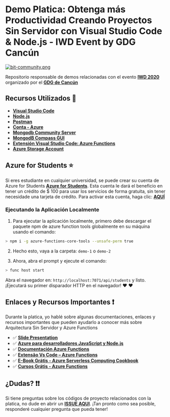 # Demo Platica: Obtenga más Productividad Creando Proyectos Sin Servidor con Visual Studio Code & Node.js - IWD Event by GDG Cancún

[![bit-community.png](https://i.postimg.cc/4yVhWzYt/bit-community.png)](https://postimg.cc/BPZ66PcQ)

Repositorio responsable de demos relacionadas con el evento **[IWD 2020](https://www.womentechmakers.com/iwd20)** organizado por el **[GDG de Cancún](http://gdgcancun.com/#/home)**

## Recursos Utilizados 🚀

* **[Visual Studio Code](https://code.visualstudio.com/?WT.mc_id=iwdevent-github-gllemos)**
* **[Node.js](https://nodejs.org/en/)**
* **[Postman](https://www.getpostman.com/)**
* **[Conta - Azure](https://azure.microsoft.com/es-es/?WT.mc_id=iwdevent-github-gllemos)**
* **[Mongodb Community Server](https://www.mongodb.com/download-center/community)**
* **[MongodB Compass GUI](https://www.mongodb.com/download-center/compass)**
* **[Extensión Visual Studio Code: Azure Functions](https://marketplace.visualstudio.com/items?itemName=ms-azuretools.vscode-azurefunctions&WT.mc_id=iwdevent-github-gllemos)**
* **[Azure Storage Account](https://azure.microsoft.com/pt-br/services/storage/?WT.mc_id=iwdevent-github-gllemos)**

## Azure for Students ⭐️

Si eres estudiante en cualquier universidad, se puede crear su cuenta de Azure for Students **[Azure for Students](https://azure.microsoft.com/es-es/free/students/?WT.mc_id=iwdevent-github-gllemos)**. Esta cuenta le dará el beneficio en tener un crédito de $ 100 para usar los servicios de forma gratuita, sin tener necesidade una tarjeta de crédito. Para activar esta cuenta, haga clic: **[AQUÍ](https://azure.microsoft.com/es-es/free/students/?WT.mc_id=iwdevent-github-gllemos)**

### Ejecutando la Aplicación Localmente

1) Para ejecutar la aplicación localmente, primero debe descargar el paquete npm de azure function tools globalmente en su máquina usando el comando:

```bash
> npm i -g azure-functions-core-tools --unsafe-perm true
```

2) Hecho esto, vaya a la carpeta: `demo-1` o `demo-2`

3) Ahora, abra el prompt y ejecute el comando:

```bash
> func host start
```

Abra el navegador en: `http://localhost:7071/api/students` y listo. ¡Ejecutará su primer disparador HTTP en el navegador! ❤️ ❤️

## Enlaces y Recursos Importantes ❗️

Durante la platica, yo hablé sobre algunas documentaciones, enlaces y recursos importantes que pueden ayudarlo a conocer más sobre Arquitectura Sin Servidor y Azure Functions

- ✅ **[Slide Presentation](https://bit.ly/2yzYPT4)**
- ✅ **[Azure para desarrolladores JavaScript y Node.js](https://docs.microsoft.com/javascript/azure/?WT.mc_id=iwdevent-github-gllemos&view=azure-node-latest)**
- ✅ **[Documentación Azure Functions](https://docs.microsoft.com/azure/azure-functions/?WT.mc_id=iwdevent-github-gllemos)**
- ✅ **[Extensão Vs Code – Azure Functions](https://marketplace.visualstudio.com/items?itemName=ms-azuretools.vscode-azurefunctions&WT.mc_id=senacpoa-github-gllemos)**
- ✅ **[E-Book Grátis - Azure Serverless Computing Cookbook](https://azure.microsoft.com/resources/azure-serverless-computing-cookbook/?WT.mc_id=iwdevent-github-gllemos)**
- ✅ **[Cursos Grátis - Azure Functions](https://docs.microsoft.com/learn/browse/?term=functions&WT.mc_id=iwdevent-github-gllemos)**

## ¿Dudas? ❗️❗️

Si tiene preguntas sobre los códigos de proyecto relacionados con la platica, no dude en abrir un **[ISSUE AQUI](https://github.com/glaucia86/iwd-serverless-demo/issues)**. ¡Tan pronto como sea posible, responderé cualquier pregunta que pueda tener!
